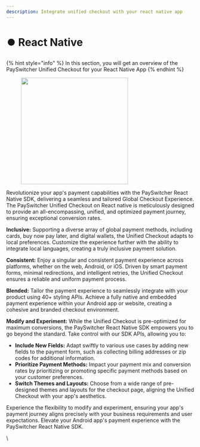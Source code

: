 ```yaml
---
description: Integrate unified checkout with your react native app
---
```


# ⏺️ React Native

{% hint style="info" %}
In this section, you will get an overview of the PaySwitcher Unified Checkout for your React Native App
{% endhint %}

<figure><img src="../../../.gitbook/assets/image (112).png" alt="" width="286"><figcaption></figcaption></figure>

Revolutionize your app's payment capabilities with the PaySwitcher React Native SDK, delivering a seamless and tailored Global Checkout Experience. The PaySwitcher Unified Checkout on React native is meticulously designed to provide an all-encompassing, unified, and optimized payment journey, ensuring exceptional conversion rates.

**Inclusive:** Supporting a diverse array of global payment methods, including cards, buy now pay later, and digital wallets, the Unified Checkout adapts to local preferences. Customize the experience further with the ability to integrate local languages, creating a truly inclusive payment solution.

**Consistent:** Enjoy a singular and consistent payment experience across platforms, whether on the web, Android, or iOS. Driven by smart payment forms, minimal redirections, and intelligent retries, the Unified Checkout ensures a reliable and uniform payment process.

**Blended:** Tailor the payment experience to seamlessly integrate with your product using 40+ styling APIs. Achieve a fully native and embedded payment experience within your Android app or website, creating a cohesive and branded checkout environment.

**Modify and Experiment:** While the Unified Checkout is pre-optimized for maximum conversions, the PaySwitcher React Native SDK empowers you to go beyond the standard. Take control with our SDK APIs, allowing you to:

* **Include New Fields:** Adapt swiftly to various use cases by adding new fields to the payment form, such as collecting billing addresses or zip codes for additional information.
* **Prioritize Payment Methods:** Impact your payment mix and conversion rates by prioritizing or promoting specific payment methods based on your customer preferences.
* **Switch Themes and Layouts:** Choose from a wide range of pre-designed themes and layouts for the checkout page, aligning the Unified Checkout with your app's aesthetics.

Experience the flexibility to modify and experiment, ensuring your app's payment journey aligns precisely with your business requirements and user expectations. Elevate your Android app's payment experience with the PaySwitcher React Native  SDK.

\
